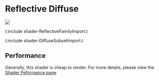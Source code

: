 Reflective Diffuse
==================


![](http://docwiki.hq.unity3d.com/uploads/Main/Shaders./Shader-ReflDiffuse.png)  

(:include shader-ReflectiveFamilyImport:)

(:include shader-DiffuseSubsetImport:)

Performance
-----------


Generally, this shader is cheap to render.  For more details, please view the [Shader Peformance page](shader-Performance.html).
